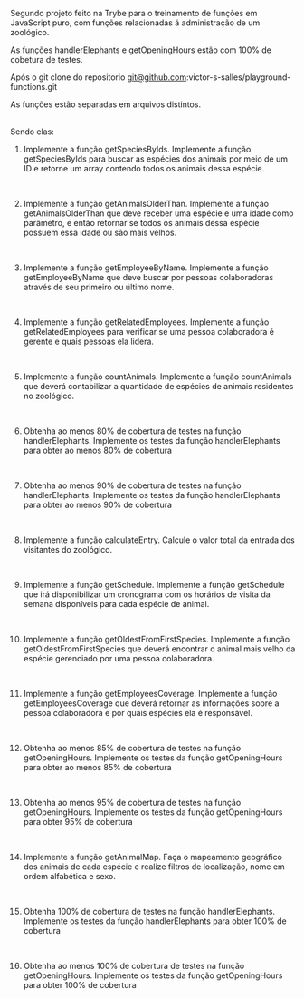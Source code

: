 Segundo projeto feito na Trybe para o treinamento de funções em JavaScript puro, com funções relacionadas á administração de um zoológico.

As funções handlerElephants e getOpeningHours estão com 100% de cobetura de testes.

Após o git clone do repositorio git@github.com:victor-s-salles/playground-functions.git

As funções estão separadas em arquivos distintos.

<br>
Sendo elas:

1. Implemente a função getSpeciesByIds.
   Implemente a função getSpeciesByIds para buscar as espécies dos animais por meio de um ID e retorne um array contendo todos os animais dessa espécie.

<br>

2. Implemente a função getAnimalsOlderThan.
   Implemente a função getAnimalsOlderThan que deve receber uma espécie e uma idade como parâmetro, e então retornar se todos os animais dessa espécie possuem essa idade ou são mais velhos.

<br>

3. Implemente a função getEmployeeByName.
   Implemente a função getEmployeeByName que deve buscar por pessoas colaboradoras através de seu primeiro ou último nome.

<br>

4. Implemente a função getRelatedEmployees.
   Implemente a função getRelatedEmployees para verificar se uma pessoa colaboradora é gerente e quais pessoas ela lidera.

<br>

5. Implemente a função countAnimals.
   Implemente a função countAnimals que deverá contabilizar a quantidade de espécies de animais residentes no zoológico.

<br>

6. Obtenha ao menos 80% de cobertura de testes na função handlerElephants.
   Implemente os testes da função handlerElephants para obter ao menos 80% de cobertura

<br>

7. Obtenha ao menos 90% de cobertura de testes na função handlerElephants.
   Implemente os testes da função handlerElephants para obter ao menos 90% de cobertura

<br>

8. Implemente a função calculateEntry.
   Calcule o valor total da entrada dos visitantes do zoológico.

<br>

9. Implemente a função getSchedule.
   Implemente a função getSchedule que irá disponibilizar um cronograma com os horários de visita da semana disponíveis para cada espécie de animal.

<br>

10. Implemente a função getOldestFromFirstSpecies.
    Implemente a função getOldestFromFirstSpecies que deverá encontrar o animal mais velho da espécie gerenciado por uma pessoa colaboradora.

<br>

11. Implemente a função getEmployeesCoverage.
    Implemente a função getEmployeesCoverage que deverá retornar as informações sobre a pessoa colaboradora e por quais espécies ela é responsável.

<br>

12. Obtenha ao menos 85% de cobertura de testes na função getOpeningHours.
    Implemente os testes da função getOpeningHours para obter ao menos 85% de cobertura

<br>

13. Obtenha ao menos 95% de cobertura de testes na função getOpeningHours.
    Implemente os testes da função getOpeningHours para obter 95% de cobertura

<br>

14. Implemente a função getAnimalMap.
    Faça o mapeamento geográfico dos animais de cada espécie e realize filtros de localização, nome em ordem alfabética e sexo.

<br>

15. Obtenha 100% de cobertura de testes na função handlerElephants.
    Implemente os testes da função handlerElephants para obter 100% de cobertura

<br>

16. Obtenha ao menos 100% de cobertura de testes na função getOpeningHours.
    Implemente os testes da função getOpeningHours para obter 100% de cobertura

